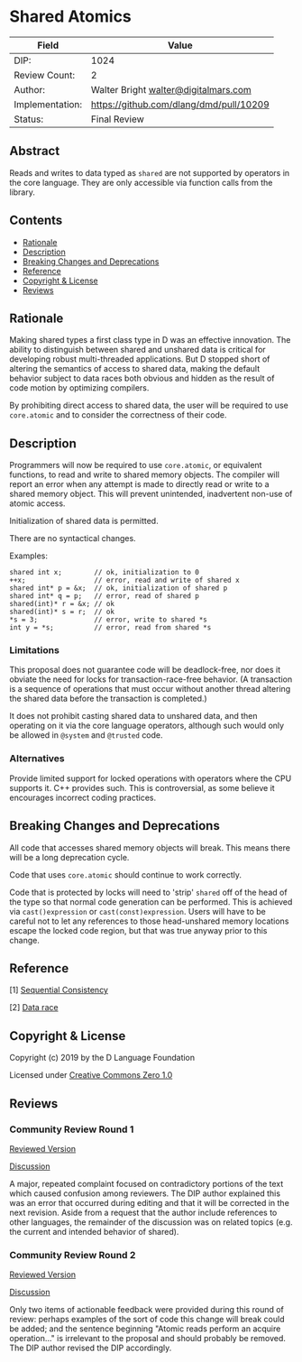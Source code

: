 # Shared Atomics

| Field           | Value                                                           |
|-----------------|-----------------------------------------------------------------|
| DIP:            | 1024                                                            |
| Review Count:   | 2                                                               |
| Author:         | Walter Bright walter@digitalmars.com                            |
| Implementation: | https://github.com/dlang/dmd/pull/10209                         |
| Status:         | Final Review                                                    |

## Abstract

Reads and writes to data typed as `shared` are not supported by operators
in the core language. They are only accessible via function calls from
the library.

## Contents
* [Rationale](#rationale)
* [Description](#description)
* [Breaking Changes and Deprecations](#breaking-changes-and-deprecations)
* [Reference](#reference)
* [Copyright & License](#copyright--license)
* [Reviews](#reviews)

## Rationale

Making shared types a first class type in D was an effective innovation. The ability
to distinguish between shared and unshared data is critical for developing robust multi-threaded
applications. But D stopped short of altering the semantics of access to shared data,
making the default behavior subject to data races both obvious and hidden as the result of code
motion by optimizing compilers.

By prohibiting direct access to shared data, the user will be required to use `core.atomic`
and to consider the correctness of their code.

## Description

Programmers will now be required to use `core.atomic`, or equivalent functions, to read and write
to shared memory objects. The compiler will report an error when any attempt is made to directly read
or write to a shared memory object. This will prevent unintended, inadvertent non-use of atomic access.

Initialization of shared data is permitted.

There are no syntactical changes.

Examples:

```
shared int x;        // ok, initialization to 0
++x;                 // error, read and write of shared x
shared int* p = &x;  // ok, initialization of shared p
shared int* q = p;   // error, read of shared p
shared(int)* r = &x; // ok
shared(int)* s = r;  // ok
*s = 3;              // error, write to shared *s
int y = *s;          // error, read from shared *s
```

### Limitations

This proposal does not guarantee code will be deadlock-free, nor does it obviate the need
for locks for transaction-race-free behavior. (A transaction is a sequence of operations
that must occur without another thread altering the shared data before the transaction is completed.)

It does not prohibit casting shared data to unshared data, and then operating on it via
the core language operators, although such would only be allowed in `@system` and `@trusted`
code.

### Alternatives

Provide limited support for locked operations with operators where the CPU supports it.
C++ provides such. This is controversial, as some believe it encourages incorrect coding
practices.

## Breaking Changes and Deprecations

All code that accesses shared memory objects will break.
This means there will be a long deprecation cycle.

Code that uses `core.atomic` should continue to work correctly.

Code that is protected by locks will need to 'strip' `shared` off of the head
of the type so that normal code generation can be performed.
This is achieved via `cast()expression` or `cast(const)expression`.
Users will have to be careful not to let any references to those head-unshared memory
locations escape the locked code region, but that was true anyway prior to this change.


## Reference

[1] [Sequential Consistency](https://en.wikipedia.org/wiki/Sequential_consistency)

[2] [Data race](https://en.wikipedia.org/wiki/Race_condition#Software)

## Copyright & License

Copyright (c) 2019 by the D Language Foundation

Licensed under [Creative Commons Zero 1.0](https://creativecommons.org/publicdomain/zero/1.0/legalcode.txt)

## Reviews

### Community Review Round 1

[Reviewed Version](https://github.com/dlang/DIPs/blob/0b892dd99aba74b9631572ad3a53000f5975b7c2/DIPs/DIP1024.md)

[Discussion](https://forum.dlang.org/post/wcoboszbrdgxcsidwndd@forum.dlang.org)

A major, repeated complaint focused on contradictory portions of the text which caused confusion among reviewers.
The DIP author explained this was an error that occurred during editing and that it will be corrected in the next revision.
Aside from a request that the author include references to other languages, the remainder of the discussion was on
related topics (e.g. the current and intended behavior of shared).

### Community Review Round 2

[Reviewed Version](https://github.com/dlang/DIPs/blob/0093abce72fa803b9e4067db500171c634daa4a9/DIPs/DIP1024.md)

[Discussion](https://forum.dlang.org/post/jetqewtibsnrsdpcydph@forum.dlang.org)

Only two items of actionable feedback were provided during this round of review: perhaps examples of the sort of code this change will break could be added; and the sentence beginning "Atomic reads perform an acquire operation..." is irrelevant to the proposal and should probably be removed. The DIP author revised the DIP accordingly.
